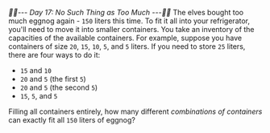 *:calendar::calendar:--- Day 17: No Such Thing as Too Much ---:calendar::calendar:*
The elves bought too much eggnog again - `150` liters this time.  To fit it all into your refrigerator, you'll need to move it into smaller containers.  You take an inventory of the capacities of the available containers.
For example, suppose you have containers of size `20`, `15`, `10`, `5`, and `5` liters.  If you need to store `25` liters, there are four ways to do it:

- `15` and `10`
- `20` and `5` (the first `5`)
- `20` and `5` (the second `5`)
- `15`, `5`, and `5`

Filling all containers entirely, how many different *combinations of containers* can exactly fit all `150` liters of eggnog?
